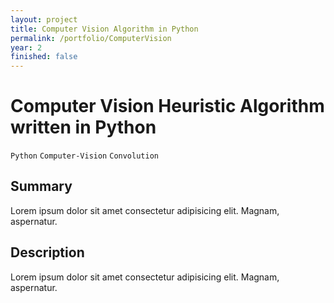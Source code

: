 ```yaml
---
layout: project
title: Computer Vision Algorithm in Python
permalink: /portfolio/ComputerVision
year: 2
finished: false
---
```



# Computer Vision Heuristic Algorithm written in Python

`Python` `Computer-Vision` `Convolution`

## Summary

Lorem ipsum dolor sit amet consectetur adipisicing elit. Magnam, aspernatur.

## Description

Lorem ipsum dolor sit amet consectetur adipisicing elit. Magnam, aspernatur.